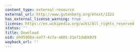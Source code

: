 ```yaml
---
content_type: external-resource
external_url: http://www.gutenberg.org/etext/1321
has_external_license_warning: true
license: https://en.wikipedia.org/wiki/All_rights_reserved
status: ''
title: Download
uid: d445908a-ea77-4c7a-a601-21e71dabb929
wayback_url: ''
---
```

